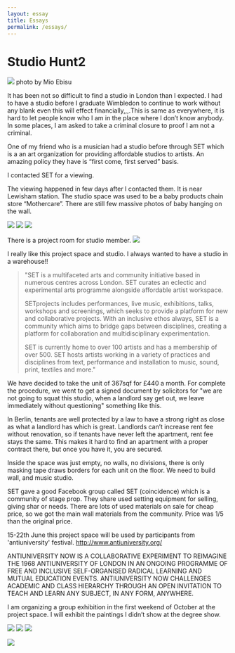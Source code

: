 ```yaml
---
layout: essay
title: Essays
permalink: /essays/
---
```





Studio Hunt2
===

![](https://i.imgur.com/4zkRk2V.jpg)
photo by Mio Ebisu


It has been not so difficult to find a studio in London than I expected. I had to have a studio before I graduate Wimbledon to continue to work without any blank even this will effect financially,,,.This is same as everywhere, it is hard to let people know who I am in the place where I don’t know anybody. In some places, I am asked to take a criminal closure to proof I am not a criminal. 

One of my friend who is a musician had a studio before through SET which is a an art organization for providing affordable studios to artists. An amazing policy they have is “first come, first served” basis. 

I contacted SET for a viewing. 

The viewing happened in few days after I contacted them. It is near Lewisham station. The studio space was used to be a baby products chain store “Mothercare”. There are still few massive photos of baby hanging on the wall.

![](https://i.imgur.com/0VeOxpD.jpg)
![](https://i.imgur.com/L3AiSlG.jpg)
![](https://i.imgur.com/gC0bpzy.jpg)

There is a project room for studio member. 
![](https://i.imgur.com/ZgKzTqD.jpg)

I really like this project space and studio. I always wanted to have a studio in a warehouse!!

> "SET is a multifaceted arts and community initiative based in numerous centres across London. SET curates an eclectic and experimental arts programme alongside affordable artist workspace.
> 
> 
> 
> SETprojects includes performances, live music, exhibitions, talks, workshops and screenings, which seeks to provide a platform for new and collaborative projects. With an inclusive ethos always, SET is a community which aims to bridge gaps between disciplines, creating a platform for collaboration and multidisciplinary experimentation.
> 
> 
> 
> SET is currently home to over 100 artists and has a membership of over 500. SET hosts artists working in a variety of practices and disciplines from text, performance and installation to music, sound, print, textiles and more."


We have decided to take the unit of 367sqf for £440 a month. For complete the procedure, we went to get a signed document by solicitors for "we are not going to squat this studio, when a landlord say get out, we leave immediately without questioning" something like this. 

In Berlin, tenants are well protected by a law to have a strong right as close as what a landlord has which is great. Landlords can’t increase rent fee without renovation, so if tenants have never left the apartment, rent fee stays the same. This makes it hard to find an apartment with a proper contract there, but once you have it, you are secured. 

Inside the space was just empty, no walls, no divisions, there is only masking tape draws borders for each unit on the floor. We need to build wall, and music studio. 


SET gave a good Facebook group called SET (coincidence) which is a community of stage prop. They share used setting equipment for selling, giving shar or needs. There are lots of used materials on sale for cheap price, so we got the main wall materials from the community. Price was 1/5 than the original price. 


15-22th June this project space will be used by participants from 'antiuniversity' festival.
http://www.antiuniversity.org/

ANTIUNIVERSITY NOW IS A COLLABORATIVE EXPERIMENT TO REIMAGINE THE 1968 ANTIUNIVERSITY OF LONDON IN AN ONGOING PROGRAMME OF FREE AND INCLUSIVE SELF-ORGANISED RADICAL LEARNING AND MUTUAL EDUCATION EVENTS.
ANTIUNIVERSITY NOW CHALLENGES ACADEMIC AND CLASS HIERARCHY THROUGH AN OPEN INVITATION TO TEACH AND LEARN ANY SUBJECT, IN ANY FORM, ANYWHERE.

I am organizing a group exhibition in the first weekend of October at the project space. I will exhibit the paintings I didn’t show at the degree show. 





![](https://i.imgur.com/0VeOxpD.jpg)
![](https://i.imgur.com/L3AiSlG.jpg)
![](https://i.imgur.com/gC0bpzy.jpg)

![](https://i.imgur.com/ZgKzTqD.jpg)







